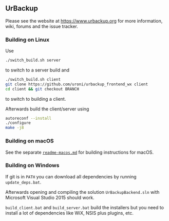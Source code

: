 ## UrBackup

Please see the website at https://www.urbackup.org for more information, wiki, forums and the issue tracker.

### Building on Linux

Use

```bash
./switch_build.sh server
```

to switch to a server build and

```bash
./switch_build.sh client
git clone https://github.com/uroni/urbackup_frontend_wx client
cd client && git checkout BRANCH
```
  
to switch to building a client.

Afterwards build the client/server using

```bash
autoreconf --install
./configure
make -j8
```


### Building on macOS

See the separate [`readme-macos.md`](readme-macos.md) for building instructions for macOS.


### Building on Windows

If git is in `PATH` you can download all dependencies by running `update_deps.bat`.

Afterwards opening and compiling the solution `UrBackupBackend.sln` with
Microsoft Visual Studio 2015 should work.

`build_client.bat` and `build_server.bat` build the installers but you need
to install a lot of dependencies like WiX, NSIS plus plugins, etc.
